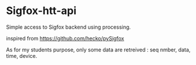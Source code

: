 # Sigfox-htt-api

Simple access to Sigfox backend using processing.

inspired from https://github.com/hecko/pySigfox

As for my students purpose, only some data are retreived : seq nmber, data, time, device.


